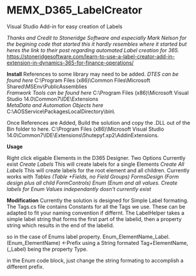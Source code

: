 # MEMX_D365_LabelCreator
Visual Studio Add-in for easy creation of Labels

*Thanks and Credit to Stoneridge Software and especially Mark Nelson for the begining code that started this*
*it hardly resembles where it started but heres the link to their post regarding automated Label creation for 365.*
https://stoneridgesoftware.com/learn-to-use-a-label-creator-add-in-extension-in-dynamics-365-for-finance-operations/

**Install**
References to some library may need to be added.
*DTES can be found here*
C:\Program Files (x86)\Common Files\Microsoft Shared\MSEnv\PublicAssemblies\
*Framwork Tools can be found here*
C:\Program Files (x86)\Microsoft Visual Studio 14.0\Common7\IDE\Extensions\
*MetaData and Automation Objects here*
C:\AOSService\PackagesLocalDirectory\bin\

Once References are Added, Build the solution and copy the .DLL out of the Bin folder to here.
C:\Program Files (x86)\Microsoft Visual Studio 14.0\Common7\IDE\Extensions\5hutepyf.xp2\AddinExtensions\.

**Usage**

Right click eligable Elements in the D365 Designer.
Two Options Currently exist
*Create Labels*
This will create labels for a single Elements
*Create All Labels*
This will create labels for the root element and all children. Currently works with 
	*Tables (Table +Fields, no Field Groups)*
	*FormsDesign (Form design plus all child FormControls)*
	*Enum (Enum and all values. Create labels for Enum Values independantly dosn't currently exist*
	
**Modification**
Currently the solution is designed for Simple Label formating.
The Tags.cs file contains Constants for all the Tags we use. These can be adapted to fit your naming convention if differnt.
The LabelHelper takes a simple label string that forms the first part of the labelid, then a property string which results in the end of the labelid.

so in the case of Enums label property.
Enum_ElementName_Label. (Enum_ElementName) <-Prefix using a String formated Tag+ElementName, (_Label) being the property Type.

in the Enum code block, just change the string formating to accomplish a different prefix.

